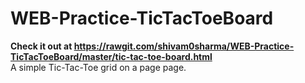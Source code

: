 # WEB-Practice-TicTacToeBoard

<strong> Check it out at https://rawgit.com/shivam0sharma/WEB-Practice-TicTacToeBoard/master/tic-tac-toe-board.html </strong><br>
A simple Tic-Tac-Toe grid on a page page.
